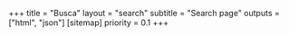 +++
title = "Busca"
layout = "search"
subtitle = "Search page"
outputs = ["html", "json"]
[sitemap]
  priority = 0.1
+++
